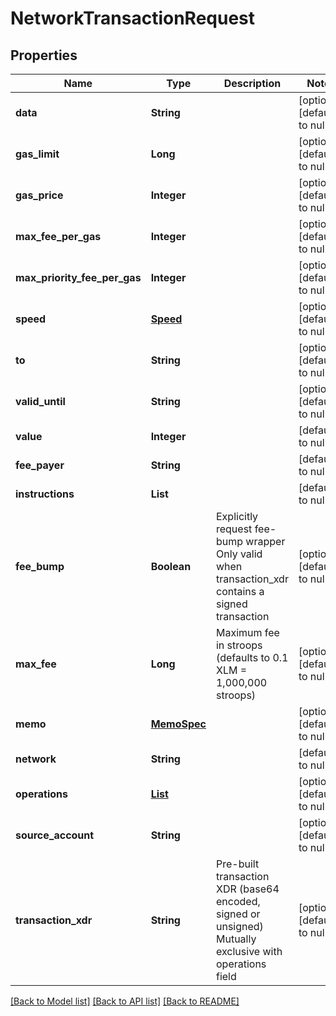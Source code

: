 # NetworkTransactionRequest
## Properties

| Name | Type | Description | Notes |
|------------ | ------------- | ------------- | -------------|
| **data** | **String** |  | [optional] [default to null] |
| **gas\_limit** | **Long** |  | [optional] [default to null] |
| **gas\_price** | **Integer** |  | [optional] [default to null] |
| **max\_fee\_per\_gas** | **Integer** |  | [optional] [default to null] |
| **max\_priority\_fee\_per\_gas** | **Integer** |  | [optional] [default to null] |
| **speed** | [**Speed**](Speed.md) |  | [optional] [default to null] |
| **to** | **String** |  | [optional] [default to null] |
| **valid\_until** | **String** |  | [optional] [default to null] |
| **value** | **Integer** |  | [default to null] |
| **fee\_payer** | **String** |  | [default to null] |
| **instructions** | **List** |  | [default to null] |
| **fee\_bump** | **Boolean** | Explicitly request fee-bump wrapper Only valid when transaction_xdr contains a signed transaction | [optional] [default to null] |
| **max\_fee** | **Long** | Maximum fee in stroops (defaults to 0.1 XLM &#x3D; 1,000,000 stroops) | [optional] [default to null] |
| **memo** | [**MemoSpec**](MemoSpec.md) |  | [optional] [default to null] |
| **network** | **String** |  | [default to null] |
| **operations** | [**List**](OperationSpec.md) |  | [optional] [default to null] |
| **source\_account** | **String** |  | [optional] [default to null] |
| **transaction\_xdr** | **String** | Pre-built transaction XDR (base64 encoded, signed or unsigned) Mutually exclusive with operations field | [optional] [default to null] |

[[Back to Model list]](../README.md#documentation-for-models) [[Back to API list]](../README.md#documentation-for-api-endpoints) [[Back to README]](../README.md)

